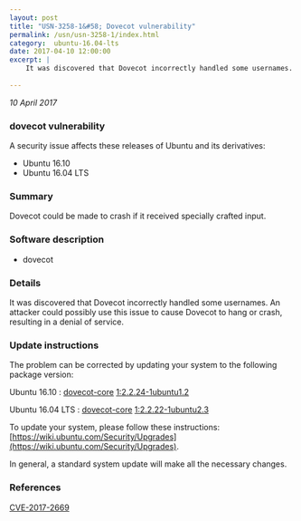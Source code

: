 ```yaml
---
layout: post
title: "USN-3258-1&#58; Dovecot vulnerability"
permalink: /usn/usn-3258-1/index.html
category:  ubuntu-16.04-lts
date: 2017-04-10 12:00:00
excerpt: |
    It was discovered that Dovecot incorrectly handled some usernames. An attacker could possibly use this issue to cause Dovecot to hang or crash, resulting in a denial of service. 
    
--- 
```

 
 

*10 April 2017*

### dovecot vulnerability

A security issue affects these releases of Ubuntu and its derivatives:

* Ubuntu 16.10
* Ubuntu 16.04 LTS

### Summary

Dovecot could be made to crash if it received specially crafted input. 

### Software description

* dovecot 

### Details

It was discovered that Dovecot incorrectly handled some usernames. An attacker could possibly use this issue to cause Dovecot to hang or crash, resulting in a denial of service. 

### Update instructions

The problem can be corrected by updating your system to the following package version:

Ubuntu 16.10
 : [dovecot-core](https://launchpad.net/ubuntu/+source/dovecot) <span> [1:2.2.24-1ubuntu1.2](https://launchpad.net/ubuntu/+source/dovecot/1:2.2.24-1ubuntu1.2) </span> 

Ubuntu 16.04 LTS
 : [dovecot-core](https://launchpad.net/ubuntu/+source/dovecot) <span> [1:2.2.22-1ubuntu2.3](https://launchpad.net/ubuntu/+source/dovecot/1:2.2.22-1ubuntu2.3) </span> 

To update your system, please follow these instructions: [https://wiki.ubuntu.com/Security/Upgrades](https://wiki.ubuntu.com/Security/Upgrades).

In general, a standard system update will make all the necessary changes. 

### References

 
 [CVE-2017-2669](http://people.ubuntu.com/~ubuntu-security/cve/CVE-2017-2669)
 

